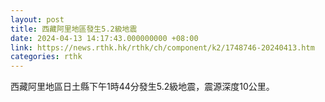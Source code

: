 ```yaml
---
layout: post
title: 西藏阿里地區發生5.2級地震
date: 2024-04-13 14:17:43.000000000 +08:00
link: https://news.rthk.hk/rthk/ch/component/k2/1748746-20240413.htm
categories: rthk
---
```


西藏阿里地區日土縣下午1時44分發生5.2級地震，震源深度10公里。
